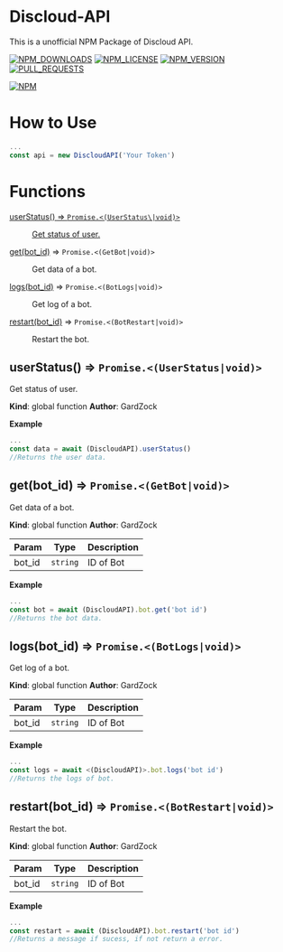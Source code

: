 # Discloud-API
This is a unofficial NPM Package of Discloud API.

[![NPM_DOWNLOADS](https://img.shields.io/npm/dm/discloud-api)](https://nodei.co/npm/discloud-api/)    [![NPM_LICENSE](https://img.shields.io/npm/l/discloud-api)](https://nodei.co/npm/discloud-api/)     [![NPM_VERSION](https://img.shields.io/npm/v/discloud-api)](https://nodei.co/npm/discloud-api/)     [![PULL_REQUESTS](https://img.shields.io/github/issues-pr/GardZock/Discloud-API)](https://github.com/GardZock/Discloud-API/pulls)

[![NPM](https://nodei.co/npm/discloud-api.png)](https://nodei.co/npm/discloud-api/)

# How to Use
```js
...
const api = new DiscloudAPI('Your Token')
```

# Functions

<dl>
<dt><a href="#userStatus">userStatus() ⇒ <code>Promise.&lt;(UserStatus\|void)&gt;</code></dt>
<dd><p>Get status of user.</p>
</dd>
<dt><a href="#get">get(bot_id)</a> ⇒ <code>Promise.&lt;(GetBot|void)&gt;</code></dt>
<dd><p>Get data of a bot.</p>
</dd>
<dt><a href="#logs">logs(bot_id)</a> ⇒ <code>Promise.&lt;(BotLogs|void)&gt;</code></dt>
<dd><p>Get log of a bot.</p>
</dd>
<dt><a href="#restart">restart(bot_id)</a> ⇒ <code>Promise.&lt;(BotRestart|void)&gt;</code></dt>
<dd><p>Restart the bot.</p>
</dd>
</dl>

<a name="userStatus"></a>

## userStatus() ⇒ <code>Promise.&lt;(UserStatus\|void)&gt;</code>
Get status of user.

**Kind**: global function
**Author**: GardZock

**Example**

```js
...
const data = await (DiscloudAPI).userStatus()
//Returns the user data.
```

<a name="get"></a>

## get(bot_id) ⇒ <code>Promise.&lt;(GetBot\|void)&gt;</code>
Get data of a bot.

**Kind**: global function
**Author**: GardZock

| Param | Type | Description |
| --- | --- | --- |
| bot_id | <code>string</code> | ID of Bot |

**Example**

```js
...
const bot = await (DiscloudAPI).bot.get('bot id')
//Returns the bot data.
```

<a name="logs"></a>

## logs(bot_id) ⇒ <code>Promise.&lt;(BotLogs\|void)&gt;</code>
Get log of a bot.

**Kind**: global function
**Author**: GardZock

| Param | Type | Description |
| --- | --- | --- |
| bot_id | <code>string</code> | ID of Bot |

**Example**
```js
...
const logs = await <(DiscloudAPI)>.bot.logs('bot id')
//Returns the logs of bot.
```

<a name="restart"></a>

## restart(bot_id) ⇒ <code>Promise.&lt;(BotRestart\|void)&gt;</code>
Restart the bot.

**Kind**: global function
**Author**: GardZock

| Param | Type | Description |
| --- | --- | --- |
| bot_id | <code>string</code> | ID of Bot |

**Example**

```js
...
const restart = await (DiscloudAPI).bot.restart('bot id')
//Returns a message if sucess, if not return a error.
```